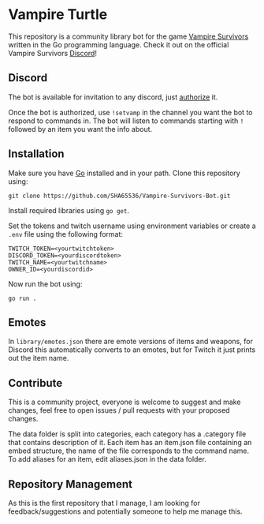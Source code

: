 # Vampire Turtle
This repository is a community library bot for the game [Vampire Survivors](https://store.steampowered.com/app/1794680/Vampire_Survivors/) written in the Go programming language. Check it out on the official Vampire Survivors [Discord](https://discord.com/invite/vampire-survivors)!

## Discord
The bot is available for invitation to any discord, just [authorize](https://discord.com/api/oauth2/authorize?client_id=761955552091701258&permissions=52224&scope=bot) it.

Once the bot is authorized, use `!setvamp` in the channel you want the bot to respond to commands in. The bot will listen to commands starting with `!` followed by an item you want the info about.

## Installation
Make sure you have [Go](https://go.dev/) installed and in your path.
Clone this repository using:
``` 
git clone https://github.com/SHA65536/Vampire-Survivors-Bot.git
```
Install required libraries using `go get`.

Set the tokens and twitch username using environment variables or create a `.env` file using the following format:
```
TWITCH_TOKEN=<yourtwitchtoken>
DISCORD_TOKEN=<yourdiscordtoken>
TWITCH_NAME=<yourtwitchname>
OWNER_ID=<yourdiscordid>
```

Now run the bot using:
```
go run .
```
## Emotes
In `library/emotes.json` there are emote versions of items and weapons, for Discord this automatically converts to an emotes, but for Twitch it just prints out the item name.

## Contribute
This is a community project, everyone is welcome to suggest and make changes, feel free to open issues / pull requests with your proposed changes.

The data folder is split into categories, each category has a .category file that contains description of it.
Each item has an item.json file containing an embed structure, the name of the file corresponds to the command name. To add aliases for an item, edit aliases.json in the data folder.

## Repository Management
As this is the first repository that I manage, I am looking for feedback/suggestions and potentially someone to help me manage this.
